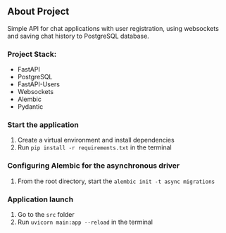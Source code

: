 ## About Project
Simple API for chat applications with user registration, using websockets and saving chat history to PostgreSQL database.

### Project Stack: 
 - FastAPI
 - PostgreSQL
 - FastAPI-Users
 - Websockets
 - Alembic
 - Pydantic

### Start the application
1. Create a virtual environment and install dependencies
2. Run `pip install -r requirements.txt` in the terminal

### Configuring Alembic for the asynchronous driver
1. From the root directory, start the 
`alembic init -t async migrations`

### Application launch
1. Go to the `src` folder
2. Run `uvicorn main:app --reload` in the terminal
